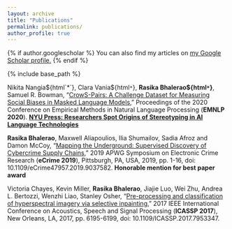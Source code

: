 ```yaml
---
layout: archive
title: "Publications"
permalink: publications/
author_profile: true
---
```


{% if author.googlescholar %}
  You can also find my articles on <u><a href="{{author.googlescholar}}">my Google Scholar profile</a>.</u>
{% endif %}

{% include base_path %}

Nikita Nangia${html`*`}, Clara Vania${html`*`}, **Rasika Bhalerao${html`*`}**, Samuel R. Bowman, “[CrowS-Pairs: A Challenge Dataset for Measuring Social Biases in Masked Language Models](https://arxiv.org/abs/2010.00133),” Proceedings of the 2020 Conference on Empirical Methods in Natural Language Processing (**EMNLP 2020**). **[NYU Press: Researchers Spot Origins of Stereotyping in AI Language Technologies](https://www.nyu.edu/about/news-publications/news/2020/october/researchers-spot-origins-of-stereotyping-in-ai-language-technolo.html)**

**Rasika Bhalerao**, Maxwell Aliapoulios, Ilia Shumailov, Sadia Afroz and Damon McCoy, “[Mapping the Underground: Supervised Discovery of Cybercrime Supply Chains](http://damonmccoy.com/papers/ecrime2019.pdf),” 2019 APWG Symposium on Electronic Crime Research (**eCrime 2019**), Pittsburgh, PA, USA, 2019, pp. 1-16, doi: 10.1109/eCrime47957.2019.9037582. **Honorable mention for best paper award**

Victoria Chayes, Kevin Miller, **Rasika Bhalerao**, Jiajie Luo, Wei Zhu, Andrea L. Bertozzi, Wenzhi Liao, Stanley Osher, “[Pre-processing and classification of hyperspectral imagery via selective inpainting](https://www.math.ucla.edu/~bertozzi/papers/ICASSP2017-final.pdf),” 2017 IEEE International Conference on Acoustics, Speech and Signal Processing (**ICASSP 2017**), New Orleans, LA, 2017, pp. 6195-6199, doi: 10.1109/ICASSP.2017.7953347.
